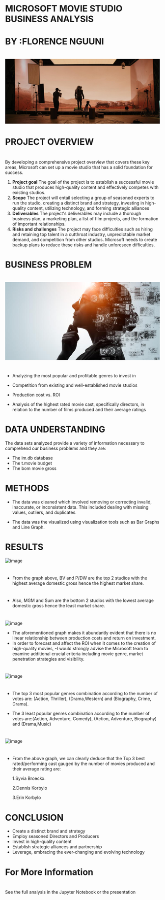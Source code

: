# MICROSOFT MOVIE STUDIO BUSINESS ANALYSIS
# BY :FLORENCE NGUUNI
#
![microsoft hollywood](PI_2.jpg)
<span style="color:violet">
#  PROJECT OVERVIEW
#
By developing a comprehensive project overview that covers these key areas, Microsoft can set up a movie studio that has a solid foundation for success.
1. **Project goal**
 The goal of the project is to establish a successful movie studio that produces high-quality content and effectively competes with existing studios.
2. **Scope**
The project will entail selecting a group of seasoned experts to run the studio, creating a distinct brand and strategy, investing in high-quality content, utilizing technology, and forming strategic alliances
3. **Deliverables**
The project's deliverables may include a thorough business plan, a marketing plan, a list of film projects, and the formation of important relationships.
4. **Risks and challenges**
The project may face difficulties such as hiring and retaining top talent in a cutthroat industry, unpredictable market demand, and competition from other studios. Microsoft needs to create backup plans to reduce these risks and handle unforeseen difficulties.

# BUSINESS PROBLEM
#
![business problem](PI_3.jpg)
#
- Analyzing the most popular and profitable genres to invest in

- Competition from existing and well-established movie studios

- Production cost vs. ROI 

- Analysis of the highest rated movie cast, specifically directors, in relation to the number of films produced and their average ratings
#
# DATA UNDERSTANDING
The data sets analyzed provide a variety of information necessary to comprehend our business problems and they are:
- The im.db database
- The t.movie budget
- The bom movie gross
#
# METHODS
- The data was cleaned which involved removing or correcting invalid, inaccurate, or inconsistent data. This included dealing with missing values, outliers, and duplicates.

- The data was the visualized using visualization tools such as Bar Graphs and Line Graph.
#
# RESULTS
![image](https://user-images.githubusercontent.com/117096549/224551347-94baba31-cee8-4437-95c0-fbaf036c3b80.png)
#
- From the graph above, BV and P/DW are the top 2 studios with the highest average domestic gross hence the highest market share.
#
- Also, MGM and Sum are the bottom 2 studios with the lowest average domestic gross hence the least market share.
#
![image](https://user-images.githubusercontent.com/117096549/224551445-9e7ccfe9-520d-4fb8-b18e-f9fc9212774a.png)
- The aforementioned graph makes it abundantly evident that there is no linear relationship between production costs and return on investment. 
- In order to forecast and affect the ROI when it comes to the creation of high-quality movies, 
-I would strongly advise the Microsoft team to examine additional crucial criteria including movie genre, market penetration strategies and visibility.
#
![image](https://user-images.githubusercontent.com/117096549/224551505-4a2306ee-28ae-4c68-8d6d-e2449a1eeca4.png)
#
- The top 3 most popular genres combination according to the number of votes are: (Action, Thriller), (Drama,Western) and (Biography, Crime, Drama).

- The 3 least popular genres combination according to the number of votes are:(Action, Adventure, Comedy), (Action, Adventure, Biography) and (Drama,Music)
#
![image](https://user-images.githubusercontent.com/117096549/224551551-5726ae54-9c44-4c59-b0f0-05128d4d04f8.png)
#
- From the above graph, we can clearly deduce that the Top 3 best rated/performing cast gauged by the number of movies produced and their average rating are:

    1.Syvia Broeckx.

    2.Dennis Korbylo
    
    3.Erin Korbylo
    
 # CONCLUSION
- Create a distinct brand and strategy
- Employ seasoned Directors and Producers
- Invest in high-quality content
- Establish strategic alliances and partnership
- Leverage, embracing the ever-changing and evolving technology

# For More Information
#
See the full analysis in the Jupyter Notebook or the presentation
